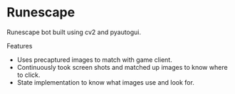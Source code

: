 # Runescape

Runescape bot built using cv2 and pyautogui.

Features
 - Uses precaptured images to match with game client.
 - Continuously took screen shots and matched up images to know where to click.
 - State implementation to know what images use and look for.

